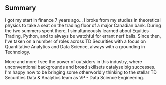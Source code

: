 ## Summary 

I got my start in finance 7 years ago... I broke from my studies in theoretical physics to take a seat on the trading floor of a major Canadian bank. During the two summers spent there, I simultaneously learned about Equities Trading, Python, and to always be watchful for errant nerf balls. Since then, I've taken on a number of roles across TD Securities with a focus on Quantitative Analytics and Data Science, always with a grounding in Technology.

More and more I see the power of outsiders in this industry, where unconventional backgrounds and broad skillsets catalyse big successes. I'm happy now to be bringing some otherworldly thinking to the stellar TD Securities Data & Analytics team as VP - Data Science Engineering.  
